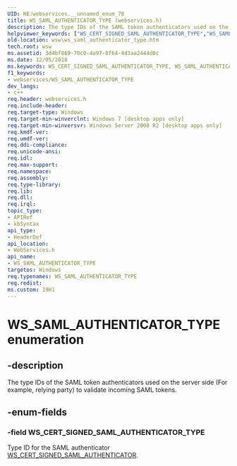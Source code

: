 ```yaml
---
UID: NE:webservices.__unnamed_enum_78
title: WS_SAML_AUTHENTICATOR_TYPE (webservices.h)
description: The type IDs of the SAML token authenticators used on the server side (For example, relying party) to validate incoming SAML tokens.helpviewer_keywords: ["WS_CERT_SIGNED_SAML_AUTHENTICATOR_TYPE","WS_SAML_AUTHENTICATOR_TYPE","WS_SAML_AUTHENTICATOR_TYPE enumeration [Web Services for Windows]","webservices/WS_CERT_SIGNED_SAML_AUTHENTICATOR_TYPE","webservices/WS_SAML_AUTHENTICATOR_TYPE","wsw.ws_saml_authenticator_type"]
old-location: wsw\ws_saml_authenticator_type.htm
tech.root: wsw
ms.assetid: 3d4bf869-70c0-4a97-8f64-4d3aa2444d0c
ms.date: 12/05/2018
ms.keywords: WS_CERT_SIGNED_SAML_AUTHENTICATOR_TYPE, WS_SAML_AUTHENTICATOR_TYPE, WS_SAML_AUTHENTICATOR_TYPE enumeration [Web Services for Windows], webservices/WS_CERT_SIGNED_SAML_AUTHENTICATOR_TYPE, webservices/WS_SAML_AUTHENTICATOR_TYPE, wsw.ws_saml_authenticator_type
f1_keywords:
- webservices/WS_SAML_AUTHENTICATOR_TYPE
dev_langs:
- c++
req.header: webservices.h
req.include-header: 
req.target-type: Windows
req.target-min-winverclnt: Windows 7 [desktop apps only]
req.target-min-winversvr: Windows Server 2008 R2 [desktop apps only]
req.kmdf-ver: 
req.umdf-ver: 
req.ddi-compliance: 
req.unicode-ansi: 
req.idl: 
req.max-support: 
req.namespace: 
req.assembly: 
req.type-library: 
req.lib: 
req.dll: 
req.irql: 
topic_type:
- APIRef
- kbSyntax
api_type:
- HeaderDef
api_location:
- WebServices.h
api_name:
- WS_SAML_AUTHENTICATOR_TYPE
targetos: Windows
req.typenames: WS_SAML_AUTHENTICATOR_TYPE
req.redist: 
ms.custom: 19H1
---
```


# WS_SAML_AUTHENTICATOR_TYPE enumeration


## -description


The type IDs of the SAML token authenticators used on the server side
(For example, relying party) to validate incoming SAML tokens.
            


## -enum-fields




### -field WS_CERT_SIGNED_SAML_AUTHENTICATOR_TYPE

Type ID for the SAML authenticator <a href="https://docs.microsoft.com/windows/win32/api/webservices/ns-webservices-ws_cert_signed_saml_authenticator">WS_CERT_SIGNED_SAML_AUTHENTICATOR</a>.
                

